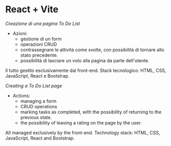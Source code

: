 # React + Vite

*Creazione di una pagina To Do List*

- Azioni: 
    - gestione di un form
    - operazioni CRUD 
    - contrassegnare le attività come svolte, con possibilità di tornare allo stato precedente.
    - possibilità di lasciare un voto alla pagina da parte dell'utente. 
    
Il tutto gestito esclusivamente dal front-end.
Stack tecnologico: HTML, CSS, JavaScript, React e Bootstrap.



*Creating a To Do List page*

- Actions:
    - managing a form
    - CRUD operations
    - marking tasks as completed, with the possibility of returning to the previous state.
    - the possibility of leaving a rating on the page by the user.

All managed exclusively by the front-end.
Technology stack: HTML, CSS, JavaScript, React and Bootstrap.
